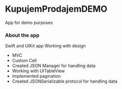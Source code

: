 # KupujemProdajemDEMO
App for demo purposes

### About the app

Swift and UIKit app
Working with design
- MVC
- Custom Cell
- Created JSON Manager for handling data
- Working with UITableView
- Implemented pagination
- Created JSONSerializable protocol for handling data
<br />

